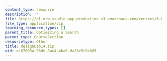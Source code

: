 ```yaml
---
content_type: resource
description: ''
file: https://ol-ocw-studio-app-production.s3.amazonaws.com/courses/6-01sc-introduction-to-electrical-engineering-and-computer-science-i-spring-2011/ac67003a96de8ae44ba6da23e5c9c665_designLab14.zip
file_type: application/zip
learning_resource_types: []
parent_title: Optimizing a Search
parent_type: CourseSection
resourcetype: Other
title: designLab14.zip
uid: ac67003a-96de-8ae4-4ba6-da23e5c9c665
---
```

